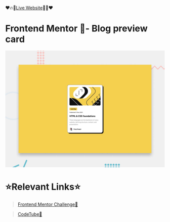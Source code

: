 ❤️🔥🔗[Live Website](https://flashscript-recipepage.netlify.app/)🔗🔥❤️

# Frontend Mentor 🧭- Blog preview card
![Design preview for the Blog preview card coding challenge](./src/assets/screenshots/desktop-preview.jpg)

# ⭐Relevant Links⭐
> [Frontend Mentor Challenge🧐](https://www.frontendmentor.io/challenges/blog-preview-card-ckPaj01IcS)

>[CodeTube💖](https://codetube-flashscript.netlify.app/)</h1>